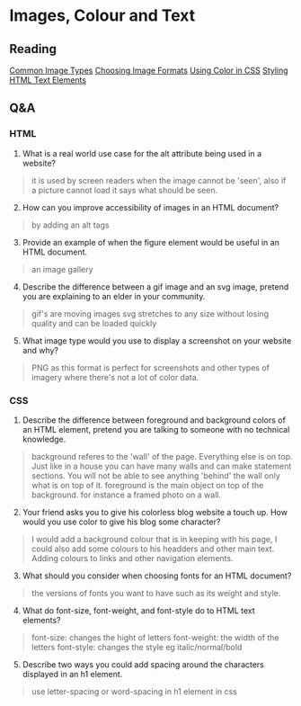 # Images, Colour and Text

## Reading
[Common Image Types](https://developer.mozilla.org/en-US/docs/Web/Media/Formats/Image_types)
[Choosing Image Formats](https://developer.mozilla.org/en-US/docs/Web/Media/Formats/Image_types#choosing_an_image_format)
[Using Color in CSS](https://developer.mozilla.org/en-US/docs/Web/CSS/CSS_Colors/Applying_color)
[Styling HTML Text Elements](https://developer.mozilla.org/en-US/docs/Learn/CSS/Styling_text/Fundamentals)


## Q&A
### HTML
1. What is a real world use case for the alt attribute being used in a website?
> it is used by screen readers when the image cannot be 'seen', also if a picture cannot load it says what should be seen.
2. How can you improve accessibility of images in an HTML document?
> by adding an alt tags
3. Provide an example of when the figure element would be useful in an HTML document.
> an image gallery
4. Describe the difference between a gif image and an svg image, pretend you are explaining to an elder in your community.
> gif's are moving images
> svg stretches to any size without losing quality and can be loaded quickly
5. What image type would you use to display a screenshot on your website and why?
> PNG as this format is perfect for screenshots and other types of imagery where there's not a lot of color data. 

### CSS

1. Describe the difference between foreground and background colors of an HTML element, pretend you are talking to someone with no technical knowledge.
> background referes to the 'wall' of the page. Everything else is on top. Just like in a house you can have many walls and can make statement sections. You will not be able to see anything 'behind' the wall only what is on top of it.
> foreground is the main object on top of the background. for instance a framed photo on a wall.
2. Your friend asks you to give his colorless blog website a touch up. How would you use color to give his blog some character?
> I would add a background colour that is in keeping with his page, I could also add some colours to his headders and other main text. Adding colours to links and other navigation elements.
3. What should you consider when choosing fonts for an HTML document?
> the versions of fonts you want to have such as its weight and style.
4. What do font-size, font-weight, and font-style do to HTML text elements?
> font-size: changes the hight of letters
> font-weight: the width of the letters
> font-style: changes the style eg italic/normal/bold
5. Describe two ways you could add spacing around the characters displayed in an h1 element.
> use letter-spacing or word-spacing in h1 element in css